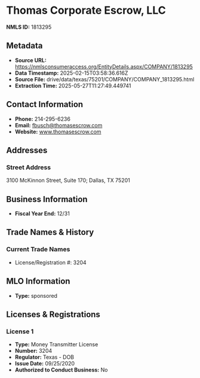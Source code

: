 # Thomas Corporate Escrow, LLC

**NMLS ID:** 1813295

## Metadata
- **Source URL:** https://nmlsconsumeraccess.org/EntityDetails.aspx/COMPANY/1813295
- **Data Timestamp:** 2025-02-15T03:58:36.616Z
- **Source File:** drive/data/texas/75201/COMPANY/COMPANY_1813295.html
- **Extraction Time:** 2025-05-27T11:27:49.449741

## Contact Information
- **Phone:** 214-295-6236
- **Email:** fbusch@thomasescrow.com
- **Website:** www.thomasescrow.com

## Addresses
### Street Address
3100 McKinnon Street, Suite 170; Dallas, TX 75201

## Business Information
- **Fiscal Year End:** 12/31

## Trade Names & History
### Current Trade Names
- License/Registration #: 3204

## MLO Information
- **Type:** sponsored

## Licenses & Registrations

### License 1
- **Type:** Money Transmitter License
- **Number:** 3204
- **Regulator:** Texas - DOB
- **Issue Date:** 09/25/2020
- **Authorized to Conduct Business:** No
